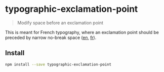 # typographic-exclamation-point

> Modify space before an exclamation point

This is meant for French typography, where an exclamation point should be preceded by narrow no-break space ([en](http://www.fileformat.info/info/unicode/char/202f/index.htm), [fr](https://fr.wikipedia.org/wiki/Espace_fine_ins%C3%A9cable)).

## Install

```sh
npm install --save typographic-exclamation-point
```
